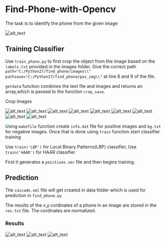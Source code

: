 # Find-Phone-with-Opencv

The task is to identify the phone from the given image

![alt_text](https://github.com/raj-shah14/Find-Phone-with-Opencv/blob/master/images/10.jpg)

## Training Classifier
Use  `train_phone.py` to first crop the object from the image based on the `labels.txt` provided in the images folder.
Give the correct path
`
path="C:/Python27/find_phone/images\\"`
`pathsave="C:/Python27/find_phone/pos_img\\"` at line 8 and 9 of the file.

`getdata` function combines the text file and images and returns an array,which is passed to the function `crop_save`.

Crop Images

![alt_text](https://github.com/raj-shah14/Find-Phone-with-Opencv/blob/master/Pos_img/crop_img10.jpg) ![alt_text](https://github.com/raj-shah14/Find-Phone-with-Opencv/blob/master/Pos_img/crop_img1.jpg) ![alt_text](https://github.com/raj-shah14/Find-Phone-with-Opencv/blob/master/Pos_img/crop_img11.jpg) ![alt_text](https://github.com/raj-shah14/Find-Phone-with-Opencv/blob/master/Pos_img/crop_img13.jpg) ![alt_text](https://github.com/raj-shah14/Find-Phone-with-Opencv/blob/master/Pos_img/crop_img14.jpg) ![alt_text](https://github.com/raj-shah14/Find-Phone-with-Opencv/blob/master/Pos_img/crop_img15.jpg) ![alt_text](https://github.com/raj-shah14/Find-Phone-with-Opencv/blob/master/Pos_img/crop_img16.jpg) ![alt_text](https://github.com/raj-shah14/Find-Phone-with-Opencv/blob/master/Pos_img/crop_img19.jpg) ![alt_text](https://github.com/raj-shah14/Find-Phone-with-Opencv/blob/master/Pos_img/crop_img21.jpg)

Using `makefile` function create `info.dat` file for positive images and `bg.txt` for negative images.
Once that is done using `train` function start classifier training

Use `train('LBP')` for Local Binary Patterns(LBP) classifier,
Use `train('HAAR')` for HAAR classifier

First it generates a `positives.vec` file and then begins training.

## Prediction

The `cascade.xml` file will get created in data folder which is used for prediction in `find_phone.py` 

The results of the x,y cordinates of a phone in an image are stored in the `res.txt` file. The cordinates are normalized.

### Results
![alt_text](https://github.com/raj-shah14/Find-Phone-with-Opencv/blob/master/res14.jpg)
![alt_text](https://github.com/raj-shah14/Find-Phone-with-Opencv/blob/master/res1.jpg)
![alt_text](https://github.com/raj-shah14/Find-Phone-with-Opencv/blob/master/res4.jpg)
